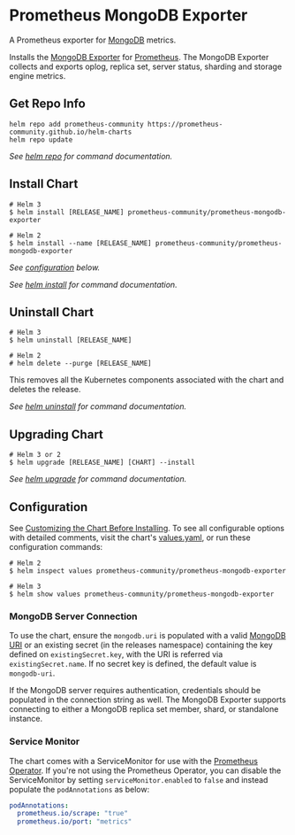 # Prometheus MongoDB Exporter

A Prometheus exporter for [MongoDB](https://www.mongodb.com/) metrics.

Installs the [MongoDB Exporter](https://github.com/percona/mongodb_exporter) for [Prometheus](https://prometheus.io/). The
MongoDB Exporter collects and exports oplog, replica set, server status, sharding and storage engine metrics.

## Get Repo Info

```console
helm repo add prometheus-community https://prometheus-community.github.io/helm-charts
helm repo update
```

_See [helm repo](https://helm.sh/docs/helm/helm_repo/) for command documentation._

## Install Chart

```console
# Helm 3
$ helm install [RELEASE_NAME] prometheus-community/prometheus-mongodb-exporter

# Helm 2
$ helm install --name [RELEASE_NAME] prometheus-community/prometheus-mongodb-exporter
```

_See [configuration](#configuration) below._

_See [helm install](https://helm.sh/docs/helm/helm_install/) for command documentation._

## Uninstall Chart

```console
# Helm 3
$ helm uninstall [RELEASE_NAME]

# Helm 2
# helm delete --purge [RELEASE_NAME]
```

This removes all the Kubernetes components associated with the chart and deletes the release.

_See [helm uninstall](https://helm.sh/docs/helm/helm_uninstall/) for command documentation._

## Upgrading Chart

```console
# Helm 3 or 2
$ helm upgrade [RELEASE_NAME] [CHART] --install
```

_See [helm upgrade](https://helm.sh/docs/helm/helm_upgrade/) for command documentation._

## Configuration

See [Customizing the Chart Before Installing](https://helm.sh/docs/intro/using_helm/#customizing-the-chart-before-installing). To see all configurable options with detailed comments, visit the chart's [values.yaml](./values.yaml), or run these configuration commands:

```console
# Helm 2
$ helm inspect values prometheus-community/prometheus-mongodb-exporter

# Helm 3
$ helm show values prometheus-community/prometheus-mongodb-exporter
```

### MongoDB Server Connection

To use the chart, ensure the `mongodb.uri` is populated with a valid [MongoDB URI](https://docs.mongodb.com/manual/reference/connection-string) or an existing secret (in the releases namespace) containing the key defined on `existingSecret.key`, with the URI is referred via `existingSecret.name`. If no secret key is defined, the default value is `mongodb-uri`.

If the MongoDB server requires authentication, credentials should be populated in the connection string as well. The MongoDB Exporter supports connecting to either a MongoDB replica set member, shard, or standalone instance.

### Service Monitor

The chart comes with a ServiceMonitor for use with the [Prometheus Operator](https://github.com/helm/charts/tree/master/stable/prometheus-operator). If you're not using the Prometheus Operator, you can disable the ServiceMonitor by setting `serviceMonitor.enabled` to `false` and instead populate the `podAnnotations` as below:

```yaml
podAnnotations:
  prometheus.io/scrape: "true"
  prometheus.io/port: "metrics"
```
